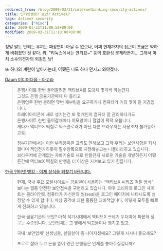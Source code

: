 ```yaml
---
redirect_from: /blog/2009/03/31/internetbanking-security-activex/
title: 인터넷뱅킹? 보안? ActiveX?
tags: ActiveX security
categories: ["misc"]
date: 2009-03-31T11:09:52+09:00
modified: 2009-03-31T11:10:00+09:00
---
```

정말 말도 안되는 우끼는 짜장면이 아닐 수 없으나, 어찌 현재까지의 접근이
조금은 약하게 비춰졌던 것 같다. 뭐, "리눅스에서는 안되요~" 등의 호환성
문제라든지... 그래서 마치 소수의견자의 외침인 냥!  
  
또 하나의 계란이 날아가는데, 어쨌든 나도 하나 던지고 와야겠다.  
  
[Daum 미디어다음 - 아고라](http://agora.media.daum.net/petition/view?id=69984)

> 은행사이트 한번 들어갈려면 액티브X를 도대체 몇개씩 까는건지  
> 그것도 은행 금융기관마다 다 틀리고  
> 은행업무 한번 볼려면 몇번 재부팅을 요구하거나 컴퓨터가 거의 맛이 갈 지경입니다.  
> 트레이아이콘에 새로 생기는건 또 몇개인지 컴퓨터 잘 관리하다가도  
> 은행사이트 한번 들어갈때마다 이모양이니 혈압이 팍팍 오릅니다.  
> 게다가 액티브X 떡칠로 익스플로러가 아닌 다른 브라우저는 사용조차 불가능하고요.  
>   
> 정부기관에서는 이런 부작용따윈 고려도 안해보고 그저 우리는 보안사항을 지시했다며 책임전가하듯이 필수항목으로 지정해놓고는 나몰라라하고 있습니다.  
> 브라우저에 관계없는 자바기술로 새로 만들던지 새로운 기술을 개발하든지 어쨌든간에 액티브X 떡칠의 만행을 더 이상은 지켜보고 있기 힘듭니다.

[한국 인터넷 뱅킹 - 이제 상식을 되찾기 바랍니다.](http://openweb.or.kr/?p=1028)

> 현재, 국내 주요 포털사이트는 금융권이 사용하는 “액티브X 씨리즈 떡칠
> 방식” 보다는 월등 안전한 보안접속을 구현하고 있습니다. 야후 코리아의
> 로그인 사이트는 클라이언트 컴퓨터가 자신만의 씰(seal)을 로그인 페이지에
> 나타나도록 설정할 수 있게 합니다. 피싱 공격에 대한 훌륭한 대비책입니다.
> 이렇게 모두들 빠르게 진화하고 있습니다.  
>   
> 한국 금융기관의 보안? 아직 석기시대에서 액티브X 쓰레기 무더미에 파뭍혀
> 딩구는 수준입니다. 보안업체는 그 옆에서 떡고물이나 챙기고 있고.  
>   
> 국내 ‘보안업체’ 선생님들, 살림살이 좀 나아지셨쎄요? 그렇게 사시니 좋으세요?  
>   
> 포로로 잡아 두고 돈을 뜯어 왔던 은행들은 언제쯤 놓아주실겁니까?  

